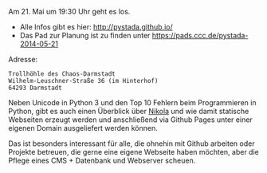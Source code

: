 <!-- 
.. title: Python Stammtisch Darmstadt trifft sich wieder
.. slug: python-stammtisch-darmstadt-trifft-sich-wieder-2
.. date: 2014/05/21 08:18:49
.. tags: 
.. link: 
.. description: Am 21. Mai um 19:30 trifft sich wieder der PyStaDa in der Trollhöhle
.. type: text
-->

Am 21. Mai um 19:30 Uhr geht es los.

* Alle Infos gibt es hier: <http://pystada.github.io/>  
* Das Pad zur Planung ist zu finden unter <https://pads.ccc.de/pystada-2014-05-21>  

Adresse:

    Trollhöhle des Chaos-Darmstadt
    Wilhelm-Leuschner-Straße 36 (im Hinterhof)
    64293 Darmstadt

Neben Unicode in Python 3 und den Top 10 Fehlern beim Programmieren in Python,
gibt es auch einen Überblick über [Nikola][1] und wie damit statische Webseiten
erzeugt werden und anschließend via Github Pages unter einer eigenen Domain
ausgeliefert werden können.

Das ist besonders interessant für alle, die ohnehin mit Github arbeiten oder
Projekte betreuen, die gerne eine eigene Webseite haben möchten, aber die
Pflege eines CMS + Datenbank und Webserver scheuen.

[1]: http://getnikola.com

